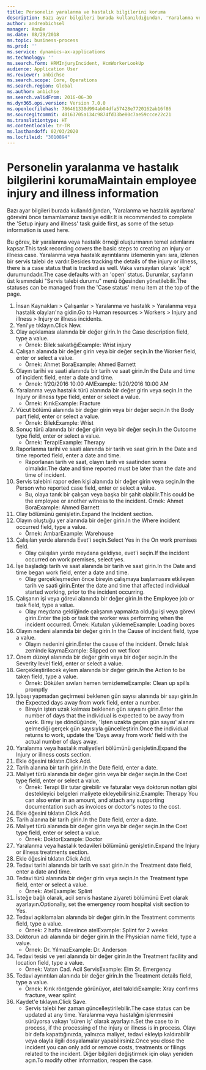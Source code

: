 ```yaml
---
title: Personelin yaralanma ve hastalık bilgilerini koruma
description: Bazı ayar bilgileri burada kullanıldığından, 'Yaralanma ve hastalık ayarlama' görevini önce tamamlamanız tavsiye edilir.
author: andreabichsel
manager: AnnBe
ms.date: 08/29/2018
ms.topic: business-process
ms.prod: ''
ms.service: dynamics-ax-applications
ms.technology: ''
ms.search.form: HRMInjuryIncident, HcmWorkerLookUp
audience: Application User
ms.reviewer: anbichse
ms.search.scope: Core, Operations
ms.search.region: Global
ms.author: anbichse
ms.search.validFrom: 2016-06-30
ms.dyn365.ops.version: Version 7.0.0
ms.openlocfilehash: 786461338d994ab04dfa57428e7720162ab16f86
ms.sourcegitcommit: 40163705a134c9874fd33be80c7ae59ccce22c21
ms.translationtype: HT
ms.contentlocale: tr-TR
ms.lasthandoff: 02/03/2020
ms.locfileid: "3010894"
---
```

# <a name="maintain-employee-injury-and-illness-information"></a><span data-ttu-id="b8c3b-103">Personelin yaralanma ve hastalık bilgilerini koruma</span><span class="sxs-lookup"><span data-stu-id="b8c3b-103">Maintain employee injury and illness information</span></span>



<span data-ttu-id="b8c3b-104">Bazı ayar bilgileri burada kullanıldığından, 'Yaralanma ve hastalık ayarlama' görevini önce tamamlamanız tavsiye edilir.</span><span class="sxs-lookup"><span data-stu-id="b8c3b-104">It is recommended to complete the 'Setup injury and illness' task guide first, as some of the setup information is used here.</span></span> 



<span data-ttu-id="b8c3b-105">Bu görev, bir yaralanma veya hastalık örneği oluşturmanın temel adımlarını kapsar.</span><span class="sxs-lookup"><span data-stu-id="b8c3b-105">This task recording covers the basic steps to creating an injury or illness case.</span></span> <span data-ttu-id="b8c3b-106">Yaralanma veya hastalık ayrıntılarını izlemenin yanı sıra, izlenen bir servis talebi de vardır.</span><span class="sxs-lookup"><span data-stu-id="b8c3b-106">Besides tracking the details of the injury or illness, there is a case status that is tracked as well.</span></span>  <span data-ttu-id="b8c3b-107">Vaka varsayılan olarak 'açık' durumundadır.</span><span class="sxs-lookup"><span data-stu-id="b8c3b-107">The case defaults with an 'open' status.</span></span>  <span data-ttu-id="b8c3b-108">Durumlar, sayfanın üst kısmındaki "Servis talebi durumu" menü öğesinden yönetilebilir.</span><span class="sxs-lookup"><span data-stu-id="b8c3b-108">The statuses can be managed from the 'Case status' menu item at the top of the page.</span></span>

1. <span data-ttu-id="b8c3b-109">İnsan Kaynakları > Çalışanlar > Yaralanma ve hastalık > Yaralanma veya hastalık olayları'na gidin.</span><span class="sxs-lookup"><span data-stu-id="b8c3b-109">Go to Human resources > Workers > Injury and illness > Injury or illness incidents.</span></span>
2. <span data-ttu-id="b8c3b-110">Yeni'ye tıklayın.</span><span class="sxs-lookup"><span data-stu-id="b8c3b-110">Click New.</span></span>
3. <span data-ttu-id="b8c3b-111">Olay açıklaması alanında bir değer girin.</span><span class="sxs-lookup"><span data-stu-id="b8c3b-111">In the Case description field, type a value.</span></span>
    * <span data-ttu-id="b8c3b-112">Örnek: Bilek sakatlığı</span><span class="sxs-lookup"><span data-stu-id="b8c3b-112">Example:  Wrist injury</span></span>  
4. <span data-ttu-id="b8c3b-113">Çalışan alanında bir değer girin veya bir değer seçin.</span><span class="sxs-lookup"><span data-stu-id="b8c3b-113">In the Worker field, enter or select a value.</span></span>
    * <span data-ttu-id="b8c3b-114">Örnek: Ahmet Bora</span><span class="sxs-lookup"><span data-stu-id="b8c3b-114">Example: Ahmed Barnett</span></span>  
5. <span data-ttu-id="b8c3b-115">Olayın tarihi ve saati alanında bir tarih ve saat girin.</span><span class="sxs-lookup"><span data-stu-id="b8c3b-115">In the Date and time of incident field, enter a date and time.</span></span>
    * <span data-ttu-id="b8c3b-116">Örnek: 1/20/2016 10:00 AM</span><span class="sxs-lookup"><span data-stu-id="b8c3b-116">Example:  1/20/2016 10:00 AM</span></span>  
6. <span data-ttu-id="b8c3b-117">Yaralanma veya hastalık türü alanında bir değer girin veya seçin.</span><span class="sxs-lookup"><span data-stu-id="b8c3b-117">In the Injury or illness type field, enter or select a value.</span></span>
    * <span data-ttu-id="b8c3b-118">Örnek: Kırık</span><span class="sxs-lookup"><span data-stu-id="b8c3b-118">Example:  Fracture</span></span>  
7. <span data-ttu-id="b8c3b-119">Vücut bölümü alanında bir değer girin veya bir değer seçin.</span><span class="sxs-lookup"><span data-stu-id="b8c3b-119">In the Body part field, enter or select a value.</span></span>
    * <span data-ttu-id="b8c3b-120">Örnek: Bilek</span><span class="sxs-lookup"><span data-stu-id="b8c3b-120">Example:  Wrist</span></span>  
8. <span data-ttu-id="b8c3b-121">Sonuç türü alanında bir değer girin veya bir değer seçin.</span><span class="sxs-lookup"><span data-stu-id="b8c3b-121">In the Outcome type field, enter or select a value.</span></span>
    * <span data-ttu-id="b8c3b-122">Örnek: Terapi</span><span class="sxs-lookup"><span data-stu-id="b8c3b-122">Example:  Therapy</span></span>  
9. <span data-ttu-id="b8c3b-123">Raporlanma tarihi ve saati alanında bir tarih ve saat girin.</span><span class="sxs-lookup"><span data-stu-id="b8c3b-123">In the Date and time reported field, enter a date and time.</span></span>
    * <span data-ttu-id="b8c3b-124">Raporlanan tarih ve saat, olayın tarih ve saatinden sonra olmalıdır.</span><span class="sxs-lookup"><span data-stu-id="b8c3b-124">The date and time reported must be later than the date and time of incident.</span></span>  
10. <span data-ttu-id="b8c3b-125">Servis talebini rapor eden kişi alanında bir değer girin veya seçin.</span><span class="sxs-lookup"><span data-stu-id="b8c3b-125">In the Person who reported case field, enter or select a value.</span></span>
    * <span data-ttu-id="b8c3b-126">Bu, olaya tanık bir çalışan veya başka bir şahit olabilir.</span><span class="sxs-lookup"><span data-stu-id="b8c3b-126">This could be the employee or another witness to the incident.</span></span>  <span data-ttu-id="b8c3b-127">Örnek: Ahmet Bora</span><span class="sxs-lookup"><span data-stu-id="b8c3b-127">Example: Ahmed Barnett</span></span>  
11. <span data-ttu-id="b8c3b-128">Olay bölümünü genişletin.</span><span class="sxs-lookup"><span data-stu-id="b8c3b-128">Expand the Incident section.</span></span>
12. <span data-ttu-id="b8c3b-129">Olayın oluştuğu yer alanında bir değer girin.</span><span class="sxs-lookup"><span data-stu-id="b8c3b-129">In the Where incident occurred field, type a value.</span></span>
    * <span data-ttu-id="b8c3b-130">Örnek: Ambar</span><span class="sxs-lookup"><span data-stu-id="b8c3b-130">Example:  Warehouse</span></span>  
13. <span data-ttu-id="b8c3b-131">Çalışılan yerde alanında Evet'i seçin.</span><span class="sxs-lookup"><span data-stu-id="b8c3b-131">Select Yes in the On work premises field.</span></span>
    * <span data-ttu-id="b8c3b-132">Olay çalışılan yerde meydana geldiyse, evet'i seçin.</span><span class="sxs-lookup"><span data-stu-id="b8c3b-132">If the incident occurred on work premises, select yes.</span></span>  
14. <span data-ttu-id="b8c3b-133">İşe başladığı tarih ve saat alanında bir tarih ve saat girin.</span><span class="sxs-lookup"><span data-stu-id="b8c3b-133">In the Date and time began work field, enter a date and time.</span></span>
    * <span data-ttu-id="b8c3b-134">Olay gerçekleşmeden önce bireyin çalışmaya başlamasını etkileyen tarih ve saati girin.</span><span class="sxs-lookup"><span data-stu-id="b8c3b-134">Enter the date and time that affected individual started working, prior to the incident occurring.</span></span>  
15. <span data-ttu-id="b8c3b-135">Çalışanın işi veya görevi alanında bir değer girin.</span><span class="sxs-lookup"><span data-stu-id="b8c3b-135">In the Employee job or task field, type a value.</span></span>
    * <span data-ttu-id="b8c3b-136">Olay meydana geldiğinde çalışanın yapmakta olduğu işi veya görevi girin.</span><span class="sxs-lookup"><span data-stu-id="b8c3b-136">Enter the job or task the worker was performing when the incident occurred.</span></span>  <span data-ttu-id="b8c3b-137">Örnek: Kutuları yükleme</span><span class="sxs-lookup"><span data-stu-id="b8c3b-137">Example:  Loading boxes</span></span>  
16. <span data-ttu-id="b8c3b-138">Olayın nedeni alanında bir değer girin.</span><span class="sxs-lookup"><span data-stu-id="b8c3b-138">In the Cause of incident field, type a value.</span></span>
    * <span data-ttu-id="b8c3b-139">Olayın nedenini girin.</span><span class="sxs-lookup"><span data-stu-id="b8c3b-139">Enter the cause of the incident.</span></span>  <span data-ttu-id="b8c3b-140">Örnek: Islak zeminde kayma</span><span class="sxs-lookup"><span data-stu-id="b8c3b-140">Example:  Slipped on wet floor</span></span>  
17. <span data-ttu-id="b8c3b-141">Önem düzeyi alanında bir değer girin veya bir değer seçin.</span><span class="sxs-lookup"><span data-stu-id="b8c3b-141">In the Severity level field, enter or select a value.</span></span>
18. <span data-ttu-id="b8c3b-142">Gerçekleştirilecek eylem alanında bir değer girin.</span><span class="sxs-lookup"><span data-stu-id="b8c3b-142">In the Action to be taken field, type a value.</span></span>
    * <span data-ttu-id="b8c3b-143">Örnek: Dökülen sıvıları hemen temizleme</span><span class="sxs-lookup"><span data-stu-id="b8c3b-143">Example:  Clean up spills promptly</span></span>  
19. <span data-ttu-id="b8c3b-144">İşbaşı yapmadan geçirmesi beklenen gün sayısı alanında bir sayı girin.</span><span class="sxs-lookup"><span data-stu-id="b8c3b-144">In the Expected days away from work field, enter a number.</span></span>
    * <span data-ttu-id="b8c3b-145">Bireyin işten uzak kalması beklenen gün sayısını girin.</span><span class="sxs-lookup"><span data-stu-id="b8c3b-145">Enter the number of days that the individual is expected to be away from work.</span></span>  <span data-ttu-id="b8c3b-146">Birey işe döndüğünde, 'İşten uzakta geçen gün sayısı' alanını gelmediği gerçek gün sayısıyla güncelleştirin.</span><span class="sxs-lookup"><span data-stu-id="b8c3b-146">Once the individual returns to work, update the 'Days away from work' field with the actual number of days away.</span></span>  
20. <span data-ttu-id="b8c3b-147">Yaralanma veya hastalık maliyetleri bölümünü genişletin.</span><span class="sxs-lookup"><span data-stu-id="b8c3b-147">Expand the Injury or illness costs section.</span></span>
21. <span data-ttu-id="b8c3b-148">Ekle öğesini tıklatın.</span><span class="sxs-lookup"><span data-stu-id="b8c3b-148">Click Add.</span></span>
22. <span data-ttu-id="b8c3b-149">Tarih alanına bir tarih girin.</span><span class="sxs-lookup"><span data-stu-id="b8c3b-149">In the Date field, enter a date.</span></span>
23. <span data-ttu-id="b8c3b-150">Maliyet türü alanında bir değer girin veya bir değer seçin.</span><span class="sxs-lookup"><span data-stu-id="b8c3b-150">In the Cost type field, enter or select a value.</span></span>
    * <span data-ttu-id="b8c3b-151">Örnek:  Terapi    Bir tutar girebilir ve faturalar veya doktorun notları gibi destekleyici belgeleri maliyete ekleyebilirsiniz.</span><span class="sxs-lookup"><span data-stu-id="b8c3b-151">Example:  Therapy    You can also enter in an amount, and attach any supporting documentation such as invoices or doctor's notes to the cost.</span></span>  
24. <span data-ttu-id="b8c3b-152">Ekle öğesini tıklatın.</span><span class="sxs-lookup"><span data-stu-id="b8c3b-152">Click Add.</span></span>
25. <span data-ttu-id="b8c3b-153">Tarih alanına bir tarih girin.</span><span class="sxs-lookup"><span data-stu-id="b8c3b-153">In the Date field, enter a date.</span></span>
26. <span data-ttu-id="b8c3b-154">Maliyet türü alanında bir değer girin veya bir değer seçin.</span><span class="sxs-lookup"><span data-stu-id="b8c3b-154">In the Cost type field, enter or select a value.</span></span>
    * <span data-ttu-id="b8c3b-155">Örnek: Doktor</span><span class="sxs-lookup"><span data-stu-id="b8c3b-155">Example: Doctor</span></span>  
27. <span data-ttu-id="b8c3b-156">Yaralanma veya hastalık tedavileri bölümünü genişletin.</span><span class="sxs-lookup"><span data-stu-id="b8c3b-156">Expand the Injury or illness treatments section.</span></span>
28. <span data-ttu-id="b8c3b-157">Ekle öğesini tıklatın.</span><span class="sxs-lookup"><span data-stu-id="b8c3b-157">Click Add.</span></span>
29. <span data-ttu-id="b8c3b-158">Tedavi tarihi alanında bir tarih ve saat girin.</span><span class="sxs-lookup"><span data-stu-id="b8c3b-158">In the Treatment date field, enter a date and time.</span></span>
30. <span data-ttu-id="b8c3b-159">Tedavi türü alanında bir değer girin veya seçin.</span><span class="sxs-lookup"><span data-stu-id="b8c3b-159">In the Treatment type field, enter or select a value.</span></span>
    * <span data-ttu-id="b8c3b-160">Örnek: Atel</span><span class="sxs-lookup"><span data-stu-id="b8c3b-160">Example:  Splint</span></span>  
31. <span data-ttu-id="b8c3b-161">İsteğe bağlı olarak, acil servis hastane ziyareti bölümünü Evet olarak ayarlayın.</span><span class="sxs-lookup"><span data-stu-id="b8c3b-161">Optionally, set the emergency room hospital visit section to Yes.</span></span>
32. <span data-ttu-id="b8c3b-162">Tedavi açıklamaları alanında bir değer girin.</span><span class="sxs-lookup"><span data-stu-id="b8c3b-162">In the Treatment comments field, type a value.</span></span>
    * <span data-ttu-id="b8c3b-163">Örnek: 2 hafta süresince atel</span><span class="sxs-lookup"><span data-stu-id="b8c3b-163">Example:  Splint for 2 weeks</span></span>  
33. <span data-ttu-id="b8c3b-164">Doktorun adı alanında bir değer girin.</span><span class="sxs-lookup"><span data-stu-id="b8c3b-164">In the Physician name field, type a value.</span></span>
    * <span data-ttu-id="b8c3b-165">Örnek: Dr. Yılmaz</span><span class="sxs-lookup"><span data-stu-id="b8c3b-165">Example:  Dr. Anderson</span></span>  
34. <span data-ttu-id="b8c3b-166">Tedavi tesisi ve yeri alanında bir değer girin.</span><span class="sxs-lookup"><span data-stu-id="b8c3b-166">In the Treatment facility and location field, type a value.</span></span>
    * <span data-ttu-id="b8c3b-167">Örnek: Vatan Cad. Acil Servis</span><span class="sxs-lookup"><span data-stu-id="b8c3b-167">Example:  Elm St. Emergency</span></span>  
35. <span data-ttu-id="b8c3b-168">Tedavi ayrıntıları alanında bir değer girin.</span><span class="sxs-lookup"><span data-stu-id="b8c3b-168">In the Treatment details field, type a value.</span></span>
    * <span data-ttu-id="b8c3b-169">Örnek: Kırık röntgende görünüyor, atel takıldı</span><span class="sxs-lookup"><span data-stu-id="b8c3b-169">Example:  Xray confirms fracture, wear splint</span></span>  
36. <span data-ttu-id="b8c3b-170">Kaydet'e tıklayın.</span><span class="sxs-lookup"><span data-stu-id="b8c3b-170">Click Save.</span></span>
    * <span data-ttu-id="b8c3b-171">Servis talebi her zaman güncelleştirilebilir.</span><span class="sxs-lookup"><span data-stu-id="b8c3b-171">The case status can be updated at any time.</span></span>  <span data-ttu-id="b8c3b-172">Yaralanma veya hastalığın işlenmesini sürüyorsa vakayı 'süren iş' olarak ayarlayın.</span><span class="sxs-lookup"><span data-stu-id="b8c3b-172">Set the case to in process, if the processing of the injury or illness is in process.</span></span>  <span data-ttu-id="b8c3b-173">Olayı bir defa kapattığınızda, yalnızca maliyet, tedavi ekleyip kaldırabilir veya olayla ilgili dosyalamalar yapabilirsiniz.</span><span class="sxs-lookup"><span data-stu-id="b8c3b-173">Once you close the incident you can only add or remove costs, treatments or filings related to the incident.</span></span>  <span data-ttu-id="b8c3b-174">Diğer bilgileri değiştirmek için olayı yeniden açın.</span><span class="sxs-lookup"><span data-stu-id="b8c3b-174">To modify other information, reopen the case.</span></span>  

